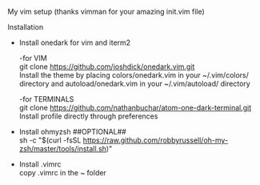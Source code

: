 My vim setup (thanks vimman for your amazing init.vim file)

Installation

* Install onedark for vim and iterm2

  -for VIM  
    git clone https://github.com/joshdick/onedark.vim.git  
    Install the theme by placing colors/onedark.vim in your ~/.vim/colors/ directory and 
    autoload/onedark.vim in your ~/.vim/autoload/ directory

  -for TERMINALS  
    git clone https://github.com/nathanbuchar/atom-one-dark-terminal.git
   Install profile directly through preferences

* Install ohmyzsh ##OPTIONAL##  
    sh -c "$(curl -fsSL https://raw.github.com/robbyrussell/oh-my-zsh/master/tools/install.sh)"

* Install .vimrc  
    copy .vimrc in the ~ folder
